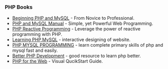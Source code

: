 
### PHP Books

* [Beginning PHP and MySQL](https://www.amazon.in/Beginning-PHP-MySQL-Novice-Professional/dp/8184897456?_encoding=UTF8&ascsubtag=a7d30256-343a-4bdc-89ce-5602f27893af&portal-device-attributes=desktop&tag=googinhydr18418-21&tag=googinkenshoo-21) - From Novice to Professional.
* [PHP and MySQL Manual](https://www.amazon.in/PHP-MySQL-Manual-Programming-Professional/dp/1447110552?_encoding=UTF8&ascsubtag=a7d30256-343a-4bdc-89ce-5602f27893af&portal-device-attributes=desktop&tag=googinhydr18418-21&tag=googinkenshoo-21) - Simple, yet Powerful Web Programming.
* [PHP Reactive Programming](https://www.amazon.in/PHP-Reactive-Programming-Martin-Sikora/dp/1786462877?_encoding=UTF8&ascsubtag=a7d30256-343a-4bdc-89ce-5602f27893af&portal-device-attributes=desktop&tag=googinhydr18418-21&tag=googinkenshoo-21) - Leverage the power of reactive programming with PHP.
* [Learning PHP,MySQL](https://www.amazon.com/gp/product/1491918667/ref=s9_acsd_top_hd_bw_b1Enf_c_x_1_w/134-6486121-8447545?pf_rd_m=ATVPDKIKX0DER&pf_rd_s=merchandised-search-4&pf_rd_r=K1470JNMZW6QVYMQ22BH&pf_rd_t=101&pf_rd_p=f427190f-6a90-55af-9420-4a164d2ddbe3&pf_rd_i=295223) - interactive designing of website.
* [PHP MYSQL PROGRAMMING](https://www.amazon.com/gp/product/B074LDL1XW/ref=s9_acsd_newrz_hd_bw_b1Enf_c_x_w/134-6486121-8447545?pf_rd_m=ATVPDKIKX0DER&pf_rd_s=merchandised-search-7&pf_rd_r=K1470JNMZW6QVYMQ22BH&pf_rd_t=101&pf_rd_p=f427190f-6a90-55af-9420-4a164d2ddbe3&pf_rd_i=295223) - learn complete primary skills of php and mysql fast and easily.
* [Better PHP Development](https://www.amazon.com/gp/product/B074WHF9Z1/ref=s9_acsd_newrz_hd_bw_b1Enf_c_x_w/134-6486121-8447545?pf_rd_m=ATVPDKIKX0DER&pf_rd_s=merchandised-search-7&pf_rd_r=K1470JNMZW6QVYMQ22BH&pf_rd_t=101&pf_rd_p=f427190f-6a90-55af-9420-4a164d2ddbe3&pf_rd_i=295223) - good resource to learn php better.
* [PHP for the Web](https://www.amazon.com/PHP-Web-Visual-QuickStart-Guide/dp/0134291255/ref=lp_295223_1_4/134-6486121-8447545?s=books&ie=UTF8&qid=1503911655&sr=1-4) - Visual QucikStart Guide.